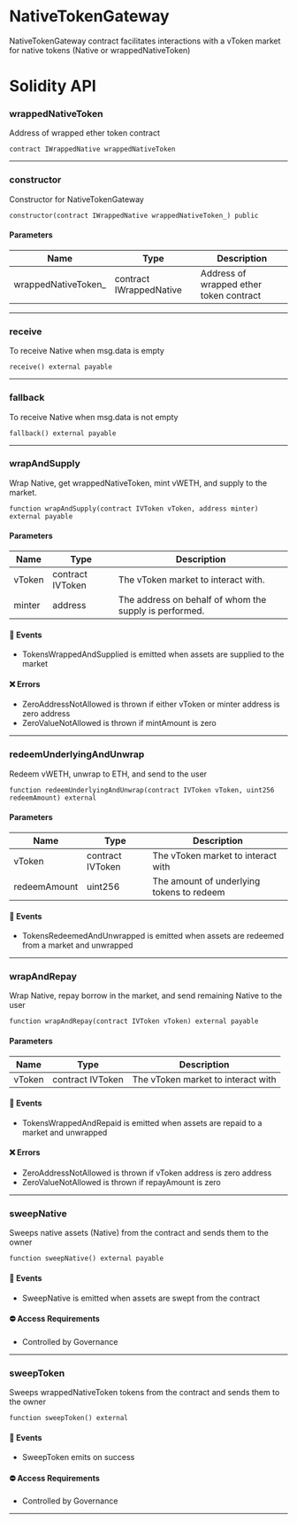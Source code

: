 # NativeTokenGateway
NativeTokenGateway contract facilitates interactions with a vToken market for native tokens (Native or wrappedNativeToken)

# Solidity API

### wrappedNativeToken

Address of wrapped ether token contract

```solidity
contract IWrappedNative wrappedNativeToken
```

- - -

### constructor

Constructor for NativeTokenGateway

```solidity
constructor(contract IWrappedNative wrappedNativeToken_) public
```

#### Parameters
| Name | Type | Description |
| ---- | ---- | ----------- |
| wrappedNativeToken_ | contract IWrappedNative | Address of wrapped ether token contract |

- - -

### receive

To receive Native when msg.data is empty

```solidity
receive() external payable
```

- - -

### fallback

To receive Native when msg.data is not empty

```solidity
fallback() external payable
```

- - -

### wrapAndSupply

Wrap Native, get wrappedNativeToken, mint vWETH, and supply to the market.

```solidity
function wrapAndSupply(contract IVToken vToken, address minter) external payable
```

#### Parameters
| Name | Type | Description |
| ---- | ---- | ----------- |
| vToken | contract IVToken | The vToken market to interact with. |
| minter | address | The address on behalf of whom the supply is performed. |

#### 📅 Events
* TokensWrappedAndSupplied is emitted when assets are supplied to the market

#### ❌ Errors
* ZeroAddressNotAllowed is thrown if either vToken or minter address is zero address
* ZeroValueNotAllowed is thrown if mintAmount is zero

- - -

### redeemUnderlyingAndUnwrap

Redeem vWETH, unwrap to ETH, and send to the user

```solidity
function redeemUnderlyingAndUnwrap(contract IVToken vToken, uint256 redeemAmount) external
```

#### Parameters
| Name | Type | Description |
| ---- | ---- | ----------- |
| vToken | contract IVToken | The vToken market to interact with |
| redeemAmount | uint256 | The amount of underlying tokens to redeem |

#### 📅 Events
* TokensRedeemedAndUnwrapped is emitted when assets are redeemed from a market and unwrapped

- - -

### wrapAndRepay

Wrap Native, repay borrow in the market, and send remaining Native to the user

```solidity
function wrapAndRepay(contract IVToken vToken) external payable
```

#### Parameters
| Name | Type | Description |
| ---- | ---- | ----------- |
| vToken | contract IVToken | The vToken market to interact with |

#### 📅 Events
* TokensWrappedAndRepaid is emitted when assets are repaid to a market and unwrapped

#### ❌ Errors
* ZeroAddressNotAllowed is thrown if vToken address is zero address
* ZeroValueNotAllowed is thrown if repayAmount is zero

- - -

### sweepNative

Sweeps native assets (Native) from the contract and sends them to the owner

```solidity
function sweepNative() external payable
```

#### 📅 Events
* SweepNative is emitted when assets are swept from the contract

#### ⛔️ Access Requirements
* Controlled by Governance

- - -

### sweepToken

Sweeps wrappedNativeToken tokens from the contract and sends them to the owner

```solidity
function sweepToken() external
```

#### 📅 Events
* SweepToken emits on success

#### ⛔️ Access Requirements
* Controlled by Governance

- - -

